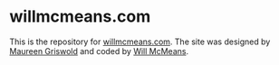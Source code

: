 # willmcmeans.com
This is the repository for [willmcmeans.com](http://www.willmcmeans.com). The site was designed by [Maureen Griswold](https://www.linkedin.com/in/maureen-griswold-59435b18) and coded by [Will McMeans](mailto:wrmcmeans@gmail.com).
